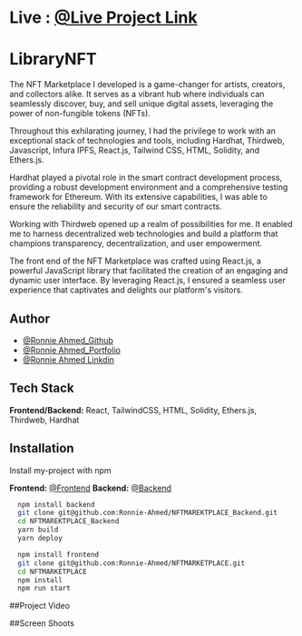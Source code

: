 
# Live : [@Live Project Link](https://nftmarketplace-igfftl5e3-ronnie-ahmed.vercel.app/)

# LibraryNFT

The NFT Marketplace I developed is a game-changer for artists, creators, and collectors alike. It serves as a vibrant hub where individuals can seamlessly discover, buy, and sell unique digital assets, leveraging the power of non-fungible tokens (NFTs).

Throughout this exhilarating journey, I had the privilege to work with an exceptional stack of technologies and tools, including Hardhat, Thirdweb, Javascript, Infura IPFS, React.js, Tailwind CSS, HTML, Solidity, and Ethers.js.

Hardhat played a pivotal role in the smart contract development process, providing a robust development environment and a comprehensive testing framework for Ethereum. With its extensive capabilities, I was able to ensure the reliability and security of our smart contracts.

Working with Thirdweb opened up a realm of possibilities for me. It enabled me to harness decentralized web technologies and build a platform that champions transparency, decentralization, and user empowerment.

The front end of the NFT Marketplace was crafted using React.js, a powerful JavaScript library that facilitated the creation of an engaging and dynamic user interface. By leveraging React.js, I ensured a seamless user experience that captivates and delights our platform's visitors.

## Author

- [@Ronnie Ahmed_Github](https://www.github.com/Ronnie-Ahmed)
- [@Ronnie Ahmed_Portfolio](https://portfolio-fl2l.vercel.app/)
- [@Ronnie Ahmed Linkdin](https://www.linkedin.com/in/ronnie-ahmed-3bb290271/)

## Tech Stack

**Frontend/Backend:** React, TailwindCSS, HTML, Solidity, Ethers.js, Thirdweb, Hardhat


## Installation

Install my-project with npm

**Frontend:** [@Frontend](https://github.com/Ronnie-Ahmed/NFTMARKETPLACE)
**Backend:** [@Backend](https://github.com/Ronnie-Ahmed/NFTMAREKTPLACE_Backend)

```bash
  npm install backend
  git clone git@github.com:Ronnie-Ahmed/NFTMAREKTPLACE_Backend.git
  cd NFTMAREKTPLACE_Backend
  yarn build
  yarn deploy
```

```bash
  npm install frontend
  git clone git@github.com:Ronnie-Ahmed/NFTMARKETPLACE.git
  cd NFTMARKETPLACE
  npm install
  npm run start
```

##Project Video









##Screen Shoots













